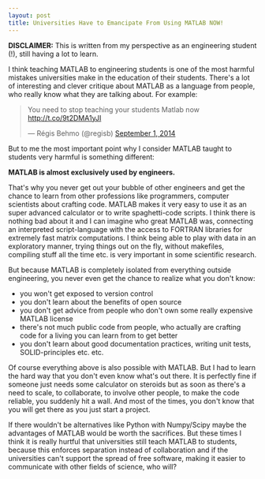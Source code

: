 ```yaml
---
layout: post
title: Universities Have to Emancipate From Using MATLAB NOW!
---
```


**DISCLAIMER:** This is written from my perspective as an engineering student (!), still having a lot to learn.

I think teaching MATLAB to engineering students is one of the most harmful mistakes universities make in the education of their students.
There's a lot of interesting and clever critique about MATLAB as a language from people, who really know what they are talking about.
For example:
<blockquote class="twitter-tweet" data-lang="en"><p lang="en" dir="ltr">You need to stop teaching your students Matlab now <a href="http://t.co/9t2DMA1yJI">http://t.co/9t2DMA1yJI</a></p>&mdash; Régis Behmo (@regisb) <a href="https://twitter.com/regisb/status/506422540236251136">September 1, 2014</a></blockquote>
<script async src="//platform.twitter.com/widgets.js" charset="utf-8"></script>

But to me the most important point why I consider MATLAB taught to students very harmful is something different:

**MATLAB is almost exclusively used by engineers.**

That's why you never get out your bubble of other engineers and get the chance to learn from other professions like programmers, computer scientists about crafting code. MATLAB makes it very easy to use it as an super advanced calculator or to write spaghetti-code scripts.
I think there is nothing bad about it and I can imagine who great MATLAB was, connecting an interpreted script-language with the access to FORTRAN libraries for extremely fast matrix computations. I think being able to play with data in an exploratory manner, trying things out on the fly, without makefiles, compiling stuff all the time etc. is very important in some scientific research.

But because MATLAB is completely isolated from everything outside engineering, you never even get the chance to realize what you don't know:

* you won't get exposed to version control
* you don't learn about the benefits of open source
* you don't get advice from people who don't own some really expensive MATLAB license
* there's not much public code from people, who actually are crafting code for a living you can learn from to get better
* you don't learn about good documentation practices, writing unit tests, SOLID-principles etc. etc.

Of course everything above is also possible with MATLAB. But I had to learn the hard way that you don't even know what's out there.
It is perfectly fine if someone just needs some calculator on steroids but as soon as there's a need to scale, to collaborate, to involve other people, to make the code reliable, you suddenly hit a wall. And most of the times, you don't know that you will get there as you just start a project.

If there wouldn't be alternatives like Python with Numpy/Scipy maybe the advantages of MATLAB would be worth the sacrifices. But these times I think it is really hurtful that universities still teach MATLAB to students, because this enforces separation instead of collaboration and if the universities can't support the spread of free software, making it easier to communicate with other fields of science, who will?
